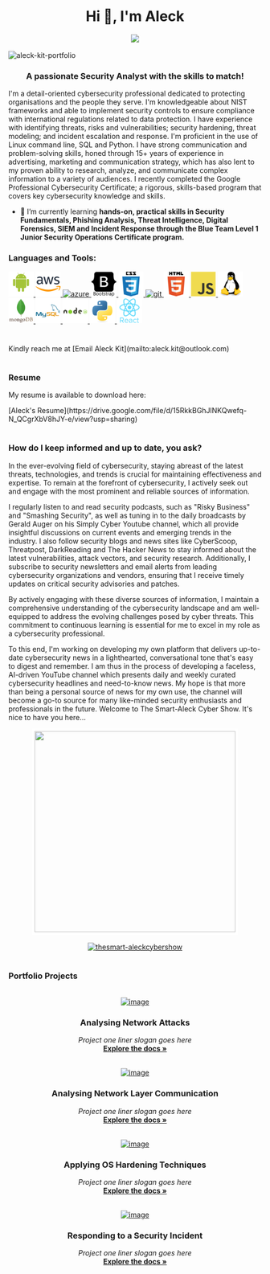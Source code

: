 <h1 align="center">Hi 👋, I'm Aleck</h1>

<p align="center"> <img src="https://github.com/Aleck-Kit-Portfolio/Aleck-Kit-Portfolio/assets/16060702/5cb8dafb-6853-432b-920c-46efbae1c4c9"/> </p>

<p align="left"> <img src="https://komarev.com/ghpvc/?username=aleck-kit-portfolio&label=Profile%20views&color=0e75b6&style=flat" alt="aleck-kit-portfolio" /> </p>

<h3 align="center">A passionate Security Analyst with the skills to match!</h3>
<p>I'm a detail-oriented cybersecurity professional dedicated to protecting organisations and the people they serve. I'm knowledgeable about NIST frameworks and able to implement security controls to ensure compliance with international regulations related to data protection. I have experience with identifying threats, risks and vulnerabilities; security hardening, threat modeling; and incident escalation and response. I'm proficient in the use of Linux command line, SQL and Python. I have strong communication and problem-solving skills, honed through 15+ years of experience in advertising, marketing and communication strategy, which has also lent to my proven ability to research, analyze, and communicate complex information to a variety of audiences. I recently completed the Google Professional Cybersecurity Certificate; a rigorous, skills-based program that covers key cybersecurity knowledge and skills.</p>

- 🌱 I’m currently learning **hands-on, practical skills in Security Fundamentals, Phishing Analysis, Threat Intelligence, Digital Forensics, SIEM and Incident Response through the Blue Team Level 1 Junior Security Operations Certificate program.**

<h3 align="left">Languages and Tools:</h3>
<p align="left"> <a href="https://developer.android.com" target="_blank" rel="noreferrer"> <img src="https://raw.githubusercontent.com/devicons/devicon/master/icons/android/android-original-wordmark.svg" alt="android" width="50" height="50"/> </a> <a href="https://aws.amazon.com" target="_blank" rel="noreferrer"> <img src="https://raw.githubusercontent.com/devicons/devicon/master/icons/amazonwebservices/amazonwebservices-original-wordmark.svg" alt="aws" width="50" height="50"/> </a> <a href="https://azure.microsoft.com/en-in/" target="_blank" rel="noreferrer"> <img src="https://www.vectorlogo.zone/logos/microsoft_azure/microsoft_azure-icon.svg" alt="azure" width="50" height="50"/> </a> <a href="https://getbootstrap.com" target="_blank" rel="noreferrer"> <img src="https://raw.githubusercontent.com/devicons/devicon/master/icons/bootstrap/bootstrap-plain-wordmark.svg" alt="bootstrap" width="50" height="50"/> </a> <a href="https://www.w3schools.com/css/" target="_blank" rel="noreferrer"> <img src="https://raw.githubusercontent.com/devicons/devicon/master/icons/css3/css3-original-wordmark.svg" alt="css3" width="50" height="50"/> </a> <a href="https://git-scm.com/" target="_blank" rel="noreferrer"> <img src="https://www.vectorlogo.zone/logos/git-scm/git-scm-icon.svg" alt="git" width="50" height="50"/> </a> <a href="https://www.w3.org/html/" target="_blank" rel="noreferrer"> <img src="https://raw.githubusercontent.com/devicons/devicon/master/icons/html5/html5-original-wordmark.svg" alt="html5" width="50" height="50"/> </a> <a href="https://developer.mozilla.org/en-US/docs/Web/JavaScript" target="_blank" rel="noreferrer"> <img src="https://raw.githubusercontent.com/devicons/devicon/master/icons/javascript/javascript-original.svg" alt="javascript" width="50" height="50"/> </a> <a href="https://www.linux.org/" target="_blank" rel="noreferrer"> <img src="https://raw.githubusercontent.com/devicons/devicon/master/icons/linux/linux-original.svg" alt="linux" width="50" height="50"/> </a> <a href="https://www.mongodb.com/" target="_blank" rel="noreferrer"> <img src="https://raw.githubusercontent.com/devicons/devicon/master/icons/mongodb/mongodb-original-wordmark.svg" alt="mongodb" width="50" height="50"/> </a> <a href="https://www.mysql.com/" target="_blank" rel="noreferrer"> <img src="https://raw.githubusercontent.com/devicons/devicon/master/icons/mysql/mysql-original-wordmark.svg" alt="mysql" width="50" height="50"/> </a> <a href="https://nodejs.org" target="_blank" rel="noreferrer"> <img src="https://raw.githubusercontent.com/devicons/devicon/master/icons/nodejs/nodejs-original-wordmark.svg" alt="nodejs" width="50" height="50"/> </a> <a href="https://www.python.org" target="_blank" rel="noreferrer"> <img src="https://raw.githubusercontent.com/devicons/devicon/master/icons/python/python-original.svg" alt="python" width="50" height="50"/> </a> <a href="https://reactjs.org/" target="_blank" rel="noreferrer"> <img src="https://raw.githubusercontent.com/devicons/devicon/master/icons/react/react-original-wordmark.svg" alt="react" width="50" height="50"/> </a> </p>

<h1 align="center"></h1>
<p>Kindly reach me at [Email Aleck Kit](mailto:aleck.kit@outlook.com)</p>
  


<h1 align="center"></h1>
<h3 align="left">Resume</h3>
<p>My resume is available to download here: </p>
[Aleck's Resume](https://drive.google.com/file/d/15RkkBGhJlNKQwefq-N_QCgrXbV8hJY-e/view?usp=sharing)

<h1 align="center"></h1>

<h3 align="left">How do I keep informed and up to date, you ask?</h3>
<p> 
In the ever-evolving field of cybersecurity, staying abreast of the latest threats, technologies, and trends is crucial for maintaining effectiveness and expertise. To remain at the forefront of cybersecurity, I actively seek out and engage with the most prominent and reliable sources of information.

I regularly listen to and read security podcasts, such as "Risky Business" and "Smashing Security", as well as tuning in to the daily broadcasts by Gerald Auger on his Simply Cyber Youtube channel, which all provide insightful discussions on current events and emerging trends in the industry. I also follow security blogs and news sites like CyberScoop, Threatpost, DarkReading and The Hacker News to stay informed about the latest vulnerabilities, attack vectors, and security research. Additionally, I subscribe to security newsletters and email alerts from leading cybersecurity organizations and vendors, ensuring that I receive timely updates on critical security advisories and patches.

By actively engaging with these diverse sources of information, I maintain a comprehensive understanding of the cybersecurity landscape and am well-equipped to address the evolving challenges posed by cyber threats. This commitment to continuous learning is essential for me to excel in my role as a cybersecurity professional. 

To this end, I'm working on developing my own platform that delivers up-to-date cybersecurity news in a lighthearted, conversational tone that's easy to digest and remember. I am thus in the process of developing a faceless, AI-driven YouTube channel which presents daily and weekly curated cybersecurity headlines and need-to-know news. My hope is that more than being a personal source of news for my own use, the channel will become a go-to source for many like-minded security enthusiasts and professionals in the future. Welcome to The Smart-Aleck Cyber Show. It's nice to have you here... </p>


<div align="center">
  <img src="https://github.com/Aleck-Kit-Portfolio/Aleck-Kit-Portfolio/assets/16060702/c1f54cc1-02b0-4d60-a77f-6b5fafc76392" height="400" width="400" style="border: 5px solid #fff;"/>
</div>

<p align="center">
<a href="https://www.youtube.com/c/thesmart-aleckcybershow" target="blank"><img align="center" src="https://raw.githubusercontent.com/rahuldkjain/github-profile-readme-generator/master/src/images/icons/Social/youtube.svg" alt="thesmart-aleckcybershow" height="50" width="60" /></a>
</p>

<h1 align="center"></h1>
<h3 align="left">Portfolio Projects</h3>

<!-- PROJECT LOGO -->
<br />
<!-- UPDATE -->
<div align="center">
  <a href="Portfolio Project 1 Analysing Network Attacks.pdf">
    <img width="140" alt="image" src="https://user-images.githubusercontent.com/86282911/206632284-cb260f57-c612-4ab5-b92b-2172c341ab23.png">
  </a>
  <h3 align="center">Analysing Network Attacks</h3>
  <p align="center">
    <i>Project one liner slogan goes here</i>
    <br />
    <a href="Portfolio Project 1 Analysing Network Attacks.pdf"><strong>Explore the docs »</strong></a>
    <br />
    <br />
  </p>
</div>

<div align="center">
  <a href="Portfolio Project 2 Analysing Network Layer Communication.pdf">
    <img width="140" alt="image" src="https://user-images.githubusercontent.com/86282911/206632284-cb260f57-c612-4ab5-b92b-2172c341ab23.png">
  </a>
  <h3 align="center">Analysing Network Layer Communication</h3>
  <p align="center">
    <i>Project one liner slogan goes here</i>
    <br />
    <a href="Portfolio Project 2 Analysing Network Layer Communication.pdf"><strong>Explore the docs »</strong></a>
    <br />
    <br />
  </p>
</div>

<div align="center">
  <a href="Portfolio Project 3 Applying OS Hardening Techniques.pdf">
    <img width="140" alt="image" src="https://user-images.githubusercontent.com/86282911/206632284-cb260f57-c612-4ab5-b92b-2172c341ab23.png">
  </a>
  <h3 align="center">Applying OS Hardening Techniques</h3>
  <p align="center">
    <i>Project one liner slogan goes here</i>
    <br />
    <a href="Portfolio Project 3 Applying OS Hardening Techniques.pdf"><strong>Explore the docs »</strong></a>
    <br />
    <br />
  </p>
</div>

<div align="center">
  <a href="Portfolio Porject 4 Responding to a Security Incident.pdf">
    <img width="140" alt="image" src="https://user-images.githubusercontent.com/86282911/206632284-cb260f57-c612-4ab5-b92b-2172c341ab23.png">
  </a>
  <h3 align="center">Responding to a Security Incident</h3>
  <p align="center">
    <i>Project one liner slogan goes here</i>
    <br />
    <a href="Portfolio Porject 4 Responding to a Security Incident.pdf"><strong>Explore the docs »</strong></a>
    <br />
    <br />
  </p>
</div>

<h1 align="center"></h1>
